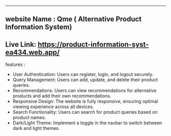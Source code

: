 --------------------
website Name : Qme ( Alternative Product Information System)
--------------------
Live Link:  https://product-information-syst-ea434.web.app/
-------------------
features :
- User Authentication: Users can register, login, and logout securely.
- Query Management: Users can add, update, and delete their product queries.
- Recommendations: Users can view recommendations for alternative products and add their own recommendations.
- Responsive Design: The website is fully responsive, ensuring optimal viewing experience across all devices.
- Search Functionality: Users can search for product queries based on product names.
- Dark/Light Theme: Implement a toggle in the navbar to switch between dark and light themes.
